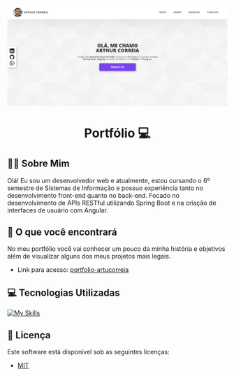 <p align="center">
  <img src="public/assets/png/portfolio.png" alt="portfolio">
</p>

<h1  align="center" style="font-weight: bold;">Portfólio 💻</h1>

## 👋🏾 Sobre Mim

Olá! Eu sou um desenvolvedor web e atualmente, estou cursando o 6º semestre de Sistemas de Informação e possuo experiência tanto no desenvolvimento front-end quanto no back-end. Focado no desenvolvimento de APIs RESTful utilizando Spring Boot e na criação de interfaces de usuário com Angular.

## 🚀 O que você encontrará

No meu portfólio você vai conhecer um pouco da minha história e objetivos além de visualizar alguns dos meus projetos mais legais.
- Link para acesso: <a href="https://portfolio-artu.web.app/" target="_blank">portfolio-artucorreia</a> 

## 💻 Tecnologias Utilizadas

[![My Skills](https://skillicons.dev/icons?i=angular,ts,scss,firebase)](https://skillicons.dev)

## 📃 Licença

Este software está disponível sob as seguintes licenças:

- [MIT](https://rem.mit-license.org)
